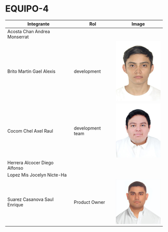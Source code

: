 # EQUIPO-4

| Integrante                    | Rol           | Image                                               |
| ----------------------------- | ------------- | --------------------------------------------------- |
| Acosta Chan Andrea Monserrat  |               |                                                     |
| Brito Martin Gael Alexis      |      development                                                           |<img src="images/Gael.jpg" alt="Foto" width= "150"> |
| Cocom Chel Axel Raul          | development team          |   <img src="images/axel.jpeg" alt="Foto" width="150">                                                  |
| Herrera Alcocer Diego Alfonso |               |                                                     |
| Lopez Mis Jocelyn Nicte-Ha    |         |                                             |
| Suarez Casanova Saul Enrique  | Product Owner | <img src="images/saul.jpeg" alt="Foto" width="150"> |
